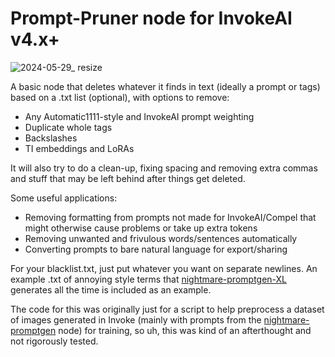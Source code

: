 # Prompt-Pruner node for InvokeAI v4.x+

![2024-05-29_ resize](https://github.com/526christian/prompt-pruner-node/assets/122599135/4db95be1-8f37-4768-a152-dffb2376a539)

A basic node that deletes whatever it finds in text (ideally a prompt or tags) based on a .txt list (optional), with options to remove: 

- Any Automatic1111-style and InvokeAI prompt weighting
- Duplicate whole tags
- Backslashes
- TI embeddings and LoRAs

It will also try to do a clean-up, fixing spacing and removing extra commas and stuff that may be left behind after things get deleted.

Some useful applications:

- Removing formatting from prompts not made for InvokeAI/Compel that might otherwise cause problems or take up extra tokens
- Removing unwanted and frivulous words/sentences automatically
- Converting prompts to bare natural language for export/sharing

For your blacklist.txt, just put whatever you want on separate newlines. An example .txt of annoying style terms that [nightmare-promptgen-XL](https://huggingface.co/cactusfriend/nightmare-promptgen-XL) generates all the time is included as an example.

The code for this was originally just for a script to help preprocess a dataset of images generated in Invoke (mainly with prompts from the [nightmare-promptgen](https://github.com/gogurtenjoyer/nightmare-promptgen) node) for training, so uh, this was kind of an afterthought and not rigorously tested.
